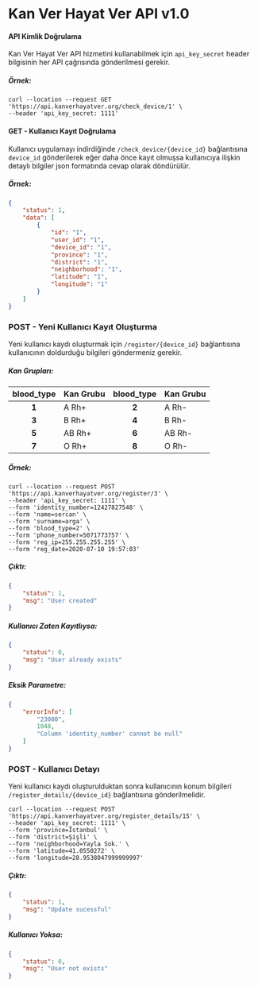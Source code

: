 # Kan Ver Hayat Ver API v1.0
#### API Kimlik Doğrulama
Kan Ver Hayat Ver API hizmetini kullanabilmek için `api_key_secret` header bilgisinin her API çağrısında gönderilmesi gerekir.
##### Örnek:
```curl
curl --location --request GET 'https://api.kanverhayatver.org/check_device/1' \
--header 'api_key_secret: 1111'
```
#### GET - Kullanıcı Kayıt Doğrulama
Kullanıcı uygulamayı indirdiğinde `/check_device/{device_id}` bağlantısına ``device_id``
gönderilerek eğer daha önce kayıt olmuşsa kullanıcıya ilişkin detaylı bilgiler json formatında cevap olarak döndürülür.
##### Örnek:
```json
{
    "status": 1,
    "data": [
        {
            "id": "1",
            "user_id": "1",
            "device_id": "1",
            "province": "1",
            "district": "1",
            "neighborhood": "1",
            "latitude": "1",
            "longitude": "1"
        }
    ]
}
```
### POST - Yeni Kullanıcı Kayıt Oluşturma
Yeni kullanıcı kaydı oluşturmak için `/register/{device_id}` bağlantısına kullanıcının doldurduğu bilgileri göndermeniz gerekir.

##### Kan Grupları:
| blood_type | Kan Grubu |  blood_type | Kan Grubu |
| :---:  | ------------- | :---: | ------------- |
| **1**  | A Rh+  |  **2**  | A Rh- |
| **3**  | B Rh+  | **4**  | B Rh- |
| **5**  | AB Rh+  | **6**  | AB Rh- |
| **7**  | O Rh+  | **8**  | O Rh-  |
##### Örnek:
```curl
curl --location --request POST 'https://api.kanverhayatver.org/register/3' \
--header 'api_key_secret: 1111' \
--form 'identity_number=12427827548' \
--form 'name=sercan' \
--form 'surname=arga' \
--form 'blood_type=2' \
--form 'phone_number=5071773757' \
--form 'reg_ip=255.255.255.255' \
--form 'reg_date=2020-07-10 19:57:03'
```
##### Çıktı:
```json
{
    "status": 1,
    "msg": "User created"
}
```
##### Kullanıcı Zaten Kayıtlıysa:
```json
{
    "status": 0,
    "msg": "User already exists"
}
```
##### Eksik Parametre:
```json
{
    "errorInfo": [
        "23000",
        1048,
        "Column 'identity_number' cannot be null"
    ]
}
```
### POST - Kullanıcı Detayı
Yeni kullanıcı kaydı oluşturulduktan sonra kullanıcının konum bilgileri `/register_details/{device_id}` bağlantısına gönderilmelidir.
```curl
curl --location --request POST 'https://api.kanverhayatver.org/register_details/15' \
--header 'api_key_secret: 1111' \
--form 'province=İstanbul' \
--form 'district=Şişli' \
--form 'neighborhood=Yayla Sok.' \
--form 'latitude=41.0550272' \
--form 'longitude=28.9538047999999997'
```
##### Çıktı:
```json
{
    "status": 1,
    "msg": "Update sucessful"
}
```
##### Kullanıcı Yoksa:
```json
{
    "status": 0,
    "msg": "User not exists"
}
```